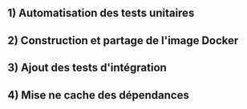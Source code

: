 ## 1) Automatisation des tests unitaires




## 2) Construction et partage de l'image Docker
## 3) Ajout des tests d'intégration
## 4) Mise ne cache des dépendances